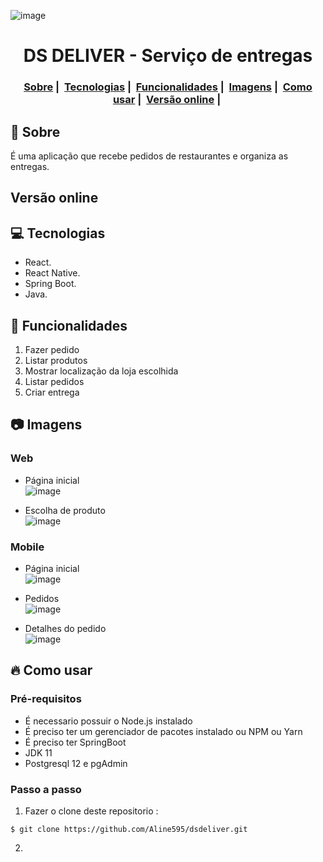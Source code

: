 ![image](https://user-images.githubusercontent.com/56769013/103669528-35e6cf80-4f57-11eb-84a2-f5e4eb527eb7.png)

<h1 align="center">
DS DELIVER - Serviço de entregas
</h1>
<h3 align="center">
  <a href="#dog-sobre">Sobre</a>&nbsp;|&nbsp;
  <a href="#computer-tecnologias">Tecnologias</a>&nbsp;|&nbsp;
  <a href="#pizza-funcionalidades">Funcionalidades</a>&nbsp;|&nbsp;
  <a href="#camera-imagens">Imagens</a>&nbsp;|&nbsp;
  <a href="#fire-como-usar">Como usar</a>&nbsp;|&nbsp;
  <a href="#versao-online">Versão online</a>&nbsp;|&nbsp;
</h3>

## :dog: Sobre
É uma aplicação que recebe pedidos de restaurantes e organiza as entregas.

## Versão online


## :computer: Tecnologias

- React. 
- React Native.
- Spring Boot.  
- Java.  

## :pizza: Funcionalidades
1. Fazer pedido  
2. Listar produtos  
3. Mostrar localização da loja escolhida  
4. Listar pedidos  
5. Criar entrega   

## :camera: Imagens

### Web  
- Página inicial  
![image](https://user-images.githubusercontent.com/56769013/103668506-eeac0f00-4f55-11eb-8bfd-4c74ed59460c.png)  
  
- Escolha de produto  
![image](https://user-images.githubusercontent.com/56769013/103668913-7265fb80-4f56-11eb-90f1-1dd2bad9d890.png)  

### Mobile 

- Página inicial  
![image](https://user-images.githubusercontent.com/56769013/103669175-c8d33a00-4f56-11eb-9a25-6425beec2f91.png)  

- Pedidos  
![image](https://user-images.githubusercontent.com/56769013/103669284-e902f900-4f56-11eb-8ed9-fbd8d2ce3045.png)  

- Detalhes do pedido  
![image](https://user-images.githubusercontent.com/56769013/103669380-0932b800-4f57-11eb-95ab-5255f6a4436b.png)  

## :fire: Como usar

### Pré-requisitos

  - É necessario possuir o Node.js instalado
  - É preciso ter um gerenciador de pacotes instalado ou NPM ou Yarn
  - É preciso ter SpringBoot  
  - JDK 11  
  - Postgresql 12 e pgAdmin  
 
### Passo a passo

1. Fazer o clone deste repositorio :
````
$ git clone https://github.com/Aline595/dsdeliver.git
````

2.
